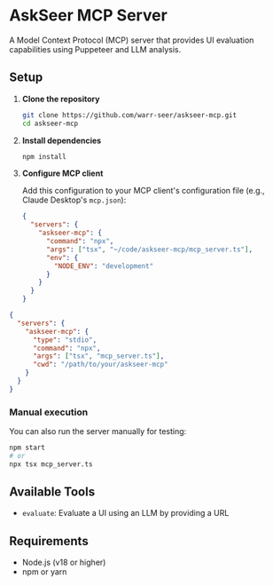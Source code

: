 # AskSeer MCP Server

A Model Context Protocol (MCP) server that provides UI evaluation capabilities using Puppeteer and LLM analysis.

## Setup

1. **Clone the repository**

   ```bash
   git clone https://github.com/warr-seer/askseer-mcp.git
   cd askseer-mcp
   ```

2. **Install dependencies**

   ```bash
   npm install
   ```

3. **Configure MCP client**

   Add this configuration to your MCP client's configuration file (e.g., Claude Desktop's `mcp.json`):

   ```json
   {
     "servers": {
       "askseer-mcp": {
         "command": "npx",
         "args": ["tsx", "~/code/askseer-mcp/mcp_server.ts"],
         "env": {
           "NODE_ENV": "development"
         }
       }
     }
   }
   ```

```json
{
  "servers": {
    "askseer-mcp": {
      "type": "stdio",
      "command": "npx",
      "args": ["tsx", "mcp_server.ts"],
      "cwd": "/path/to/your/askseer-mcp"
    }
  }
}
```

### Manual execution

You can also run the server manually for testing:

```bash
npm start
# or
npx tsx mcp_server.ts
```

## Available Tools

- `evaluate`: Evaluate a UI using an LLM by providing a URL

## Requirements

- Node.js (v18 or higher)
- npm or yarn
